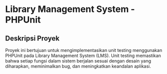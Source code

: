 # Library Management System - PHPUnit

## Deskripsi Proyek
Proyek ini bertujuan untuk mengimplementasikan unit testing menggunakan PHPUnit pada Library Management System (LMS). Unit testing memastikan bahwa setiap fungsi dalam sistem berjalan sesuai dengan desain yang diharapkan, meminimalkan bug, dan meningkatkan keandalan aplikasi.
